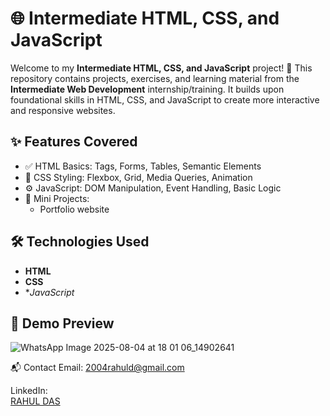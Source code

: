 # 🌐 Intermediate HTML, CSS, and JavaScript

Welcome to my **Intermediate HTML, CSS, and JavaScript** project! 🚀
This repository contains projects, exercises, and learning material from the **Intermediate Web Development** internship/training.
It builds upon foundational skills in HTML, CSS, and JavaScript to create more interactive and responsive websites.

## ✨ Features Covered

- ✅ HTML Basics: Tags, Forms, Tables, Semantic Elements
- 🎨 CSS Styling: Flexbox, Grid, Media Queries, Animation
- ⚙️ JavaScript: DOM Manipulation, Event Handling, Basic Logic
- 🧠 Mini Projects: 
  - Portfolio website

## 🛠 Technologies Used

- **HTML**
- **CSS**
- **JavaScript*

## 📸 Demo Preview

![WhatsApp Image 2025-08-04 at 18 01 06_14902641](https://github.com/user-attachments/assets/4e45538c-8968-478a-975e-11b350a421f8)

📬 Contact
Email:
2004rahuld@gmail.com

LinkedIn:      
<a href="https://www.linkedin.com/in/rahul-das-2770a9330?utm_source=share&utm_campaign=share_via&utm_content=profile&utm_medium=android_app" target="_blank">RAHUL DAS</a>


